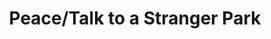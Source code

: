---
pid: MX202
title: Peace/Talk to a Stranger Park
location_transcription: Malcolm X.
zipcode: '19143'
outside_phl: 
neighborhood: University City
age: '5'
age_range: "<6"
instagram: 
image_file_name: MX_202.jpg
proposal_transcription: 
topic: Philadelphia,Unity,Love
topic_summary: 0, 0, 0
type: Space,Sculpture Statue,Park
keywords_other: peace, strangers, open space
credit: Eliana A Miraiam
image_labels: 
twitter: 
facebook: 
permalink: "/monuments/mx202/"
layout: item-page
---